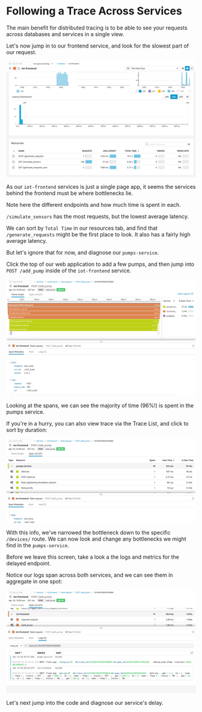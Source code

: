 # Following a Trace Across Services

The main benefit for distributed tracing is to be able to see your requests across databases and services in a single view.

Let's now jump in to our frontend service, and look for the slowest part of our request.

![Creating Facet Trace Search](../assets/create-facet-trace-search.gif)

As our `iot-frontend` services is just a single page app, it seems the services behind the frontend must be where bottlenecks lie.

Note here the different endpoints and how much time is spent in each.

`/simulate_sensors` has the most requests, but the lowest average latency. 

We can sort by `Total Time` in our resources tab, and find that `/generate_requests` might be the first place to look. It also has a fairly high average latency.

But let's ignore that for now, and diagnose our `pumps-service`.

Click the top of our web application to add a few pumps, and then jump into `POST /add_pump` inside of the `iot-frontend` service.

![Flame graph](../assets/trace-view.png)

Looking at the spans, we can see the majority of time (96%!) is spent in the pumps service.

If you're in a hurry, you can also view trace via the Trace List, and click to sort by duration:

![Trace List](../assets/trace-list.png)

With this info, we've narrowed the bottleneck down to the specific `/devices/` route. We can now look and change any bottlenecks we might find in the `pumps-service`.

Before we leave this screen, take a look a the logs and metrics for the delayed endpoint.

Notice our logs span across both services, and we can see them in aggregate in one spot:

![Trace Log Correlation](../assets/trace-log-correlation.png)

Let's next jump into the code and diagnose our service's delay.